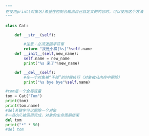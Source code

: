 
<BlogInfo title="9.str方法" author="白日梦想猿" pv=0 read_times=0 pre_cost_time=0分23秒 category="面向对象" tag_list="['面向对象']" create_time="2020.02.21 15:40:12" update_time="2020.02.21 15:44:57" />

```python
"""
在使用print(对象名)希望在控制台输出自己自定义的内容时，可以使用这个方法
"""

class Cat:

    def __str__(self):

        #注意：必须返回字符窜
        return "我是小猫[%s]"%self.name
    def __init__(self,new_name):
        self.name = new_name
        print("%s 来了"%new_name)

    def __del__(self):
        #在一个对象被“干掉”的时候执行（对象被从内存中删除）
        print("%s bye bye"%self.name)

#tom是一个全局变量
tom = Cat("Tom")
print(tom)
print(tom.name)
#del关键字可以删除一个对象
#一旦del被调用完成，对象的生命周期结束
del tom
print("*" * 50)
#del tom
```
